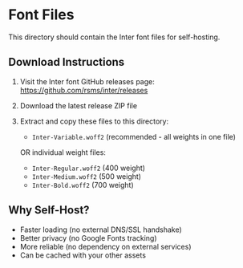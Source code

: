 # Font Files

This directory should contain the Inter font files for self-hosting.

## Download Instructions

1. Visit the Inter font GitHub releases page: https://github.com/rsms/inter/releases

2. Download the latest release ZIP file

3. Extract and copy these files to this directory:
   - `Inter-Variable.woff2` (recommended - all weights in one file)

   OR individual weight files:
   - `Inter-Regular.woff2` (400 weight)
   - `Inter-Medium.woff2` (500 weight)
   - `Inter-Bold.woff2` (700 weight)

## Why Self-Host?

- Faster loading (no external DNS/SSL handshake)
- Better privacy (no Google Fonts tracking)
- More reliable (no dependency on external services)
- Can be cached with your other assets
